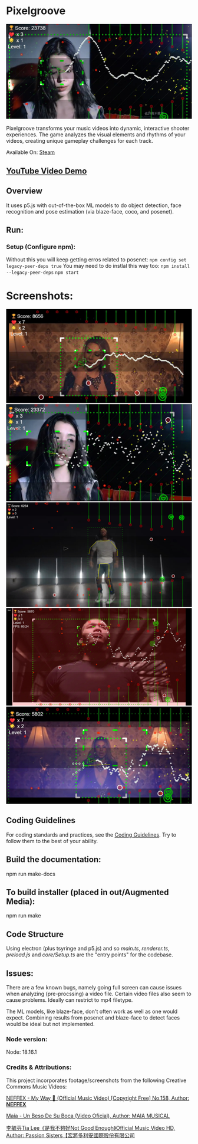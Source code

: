 # Pixelgroove
[![Video Demo](assets/images/06.jpg)](https://youtu.be/_yfUnCqTTuc?si=khm1DMwF08Fv0SMM)

Pixelgroove transforms your music videos into dynamic, interactive shooter experiences. The game analyzes the visual elements and rhythms of your videos, creating unique gameplay challenges for each track.

Available On: [Steam](https://store.steampowered.com/app/2871570/Pixelgroove)

## [YouTube Video Demo](https://youtu.be/_yfUnCqTTuc?si=khm1DMwF08Fv0SMM)

## Overview
It uses p5.js with out-of-the-box ML models to do object detection, face recognition and pose estimation (via blaze-face, coco, and posenet). 


## Run: 

### Setup (Configure npm):
Without this you will keep getting erros related to posenet:
`npm config set legacy-peer-deps true`
You may need to do instlal this way too:
`npm install --legacy-peer-deps`
`npm start`

# Screenshots:

![screenshot](assets/images/01.jpg)
![screenshot](assets/images/02.jpg)
![screenshot](assets/images/03.jpg)
![screenshot](assets/images/04.jpg)
![screenshot](assets/images/05.jpg)


## Coding Guidelines 
For coding standards and practices, see the [Coding Guidelines](./CODING_GUIDELINES.md).
Try to follow them to the best of your ability.

## Build the documentation:
npm run make-docs

## To build installer (placed in out/Augmented Media):

npm run make


## Code Structure

Using electron (plus tsyringe and p5.js) and so *main.ts*, *renderer.ts*, *preload.js* and *core/Setup.ts* are the "entry points" for the codebase.

## Issues:

There are a few known bugs, namely going full screen can cause issues when analyzing (pre-procssing) a video file. Certain video files also seem to cause problems.
Ideally can restrict to mp4 filetype. 

The ML models, like blaze-face, don't often work as well as one would expect. Combining results from posenet and blaze-face to detect faces would be ideal but not implemented.

### Node version:

Node: 18.16.1


### Credits & Attributions:
This project incorporates footage/screenshots from the following Creative Commons Music Videos:

[NEFFEX - My Way 😤 (Official Music Video) [Copyright Free] No.158, Author: **NEFFEX**](https://www.youtube.com/watch?v=a6j5lbt6OLQ)

[Maía - Un Beso De Su Boca (Video Oficial), Author: MAIA MUSICAL](https://www.youtube.com/watch?v=XoHIcfI7Z4Q)

[李毓芬Tia Lee《是我不夠好Not Good Enough》Official Music Video HD, Author: Passion Sisters【宏將多利安國際股份有限公司](https://www.youtube.com/watch?v=BsvIwqyiaJw)